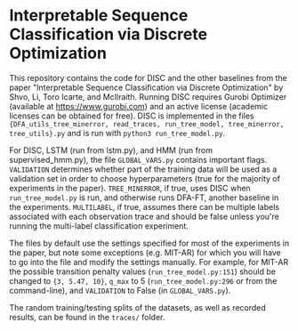 # Interpretable Sequence Classification via Discrete Optimization 

This repository contains the code for DISC and the other baselines from the paper "Interpretable Sequence Classification via Discrete Optimization" by Shvo, Li, Toro Icarte, and McIlraith. Running DISC requires Gurobi Optimizer (available at https://www.gurobi.com) and an active license (academic licenses can be obtained for free). DISC is implemented in the files `{DFA_utils_tree_minerror, read_traces, run_tree_model, tree_minerror, tree_utils}.py` and is run with `python3 run_tree_model.py`.

 For DISC, LSTM (run from lstm.py), and HMM (run from supervised_hmm.py), the file `GLOBAL_VARS.py` contains important flags. `VALIDATION` determines whether part of the training data will be used as a validation set in order to choose hyperparameters (true for the majority of experiments in the paper). `TREE_MINERROR`, if true, uses DISC when `run_tree_model.py` is run, and otherwise runs DFA-FT, another baseline in the experiments. `MULTILABEL`, if true, assumes there can be multiple labels associated with each observation trace and should be false unless you're running the multi-label classification experiment. 

 The files by default use the settings specified for most of the experiments in the paper, but note some exceptions (e.g. MIT-AR) for which you will have to go into the file and modify the settings manually. For example, for MIT-AR the possible transition penalty values (`run_tree_model.py:151`) should be changed to `{3, 5.47, 10}`, `q_max` to 5 (`run_tree_model.py:296` or from the command-line), and `VALIDATION` to False (in `GLOBAL_VARS.py`).

 The random training/testing splits of the datasets, as well as recorded results, can be found in the `traces/` folder. 